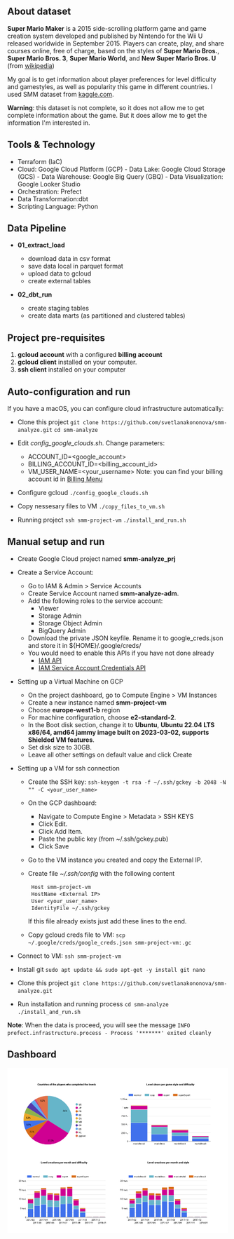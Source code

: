 

## About dataset

**Super Mario Maker**  is a 2015 side-scrolling platform game and game creation system developed and published by Nintendo for the Wii U released worldwide in September 2015. Players can create, play, and share courses online, free of charge, based on the styles of **Super Mario Bros.**, **Super Mario Bros. 3**, **Super Mario World**, and **New Super Mario Bros. U** (from [wikipedia](https://en.wikipedia.org/wiki/Super_Mario_Maker))

My goal is to get information about player preferences for level difficulty and gamestyles, as well as popularity this game in different countries. 
I used SMM dataset from [kaggle.com](https://www.kaggle.com/datasets/leomauro/smmnet). 

**Warning**: this dataset is not complete, so it does not allow me to get complete information about the game. But it does allow me to get the information I'm interested in.

## Tools & Technology

 -   Terraform (IaC)
 -   Cloud: Google Cloud Platform (GCP)
    -   Data Lake: Google Cloud Storage (GCS)
    -   Data Warehouse: Google Big Query (GBQ)
    -   Data Visualization: Google Looker Studio 
 -   Orchestration: Prefect
 -   Data Transformation:dbt
 -   Scripting Language: Python
 
## Data Pipeline 

-    **01_extract_load**
	 - download data in csv format
	 - save data local in parquet format
	 - upload data to gcloud
	 - create external tables

-   **02_dbt_run**
	 - create staging tables
	 - create data marts (as partitioned and clustered tables)

## Project pre-requisites

1.  **gcloud account** with a configured **billing account**
2.  **gcloud client** installed on your computer.
3. **ssh client** installed on your computer

## Auto-configuration and run

If you have a macOS, you can configure cloud infrastructure automatically:

-  Clone this project
	`git clone https://github.com/svetlanakononova/smm-analyze.git`
	`cd smm-analyze`
-  Edit *config_google_clouds.sh*.  Change parameters:
	-  ACCOUNT_ID=<google_account> 
 	- BILLING_ACCOUNT_ID=<billing_account_id>
 	- VM_USER_NAME=<your_username> 
 Note: you can find your billing account id in [Billing Menu](https://console.cloud.google.com/billing) 

-  Configure gcloud
	`./config_google_clouds.sh`  
-  Copy nessesary files to VM
	`./copy_files_to_vm.sh` 

-  Running project
  `ssh smm-project-vm`
  `./install_and_run.sh`

## Manual setup and run

-  Сreate Google Cloud project named **smm-analyze_prj**
 
-  Create a Service Account:

	-  Go to IAM & Admin > Service Accounts
	-  Create Service Account named **smm-analyze-adm**. 
	-  Add the following roles to the service account:
		-  Viewer
		-  Storage Admin
		-  Storage Object Admin
		-  BigQuery Admin
	-  Download the private JSON keyfile. Rename it to google_creds.json and store it in ${HOME}/.google/creds/
	-  You would need to enable this APIs if you have not done already
		-  [IAM API](https://console.cloud.google.com/apis/library/iam.googleapis.com)
		-  [IAM Service Account Credentials API](https://console.cloud.google.com/apis/library/iamcredentials.googleapis.com)

-  Setting up a Virtual Machine on GCP
	-  On the project dashboard, go to Compute Engine > VM Instances
	-  Create a new instance named **smm-project-vm**
	-  Choose **europe-west1-b** region 
	-  For machine configuration, choose  **e2-standard-2**. 
	-  In the Boot disk section, change it to **Ubuntu**,  **Ubuntu 22.04 LTS x86/64, amd64 jammy image built on 2023-03-02, supports Shielded VM features**.
	-  Set disk size to 30GB.
	-  Leave all other settings on default value and click Create
-  Setting up a VM for ssh connection
	-  Сreate the SSH key:
		`ssh-keygen -t rsa -f ~/.ssh/gckey -b 2048 -N "" -C <your_user_name>`
	
	-  On the GCP dashboard:
		-   Navigate to Compute Engine > Metadata > SSH KEYS
		-  Click Edit.
		-  Click Add Item. 
		-  Paste the public key (from ~/.ssh/gckey.pub)
		-  Click Save

	-  Go to the VM instance you created and copy the External IP.
	-  Create file *~/.ssh/config* with the following content
			
			Host smm-project-vm  
    		HostName <External IP>
    		User <your_user_name>
    		IdentityFile ~/.ssh/gckey

		If this file already exists just add these lines to the end.

	- Copy gcloud creds file to VM:
		`scp  ~/.google/creds/google_creds.json smm-project-vm:.gc`

-  Connect to VM:
	`ssh smm-project-vm`

-  Install git 
	`sudo apt update && sudo apt-get -y install git nano`

-  Clone this project
	`git clone https://github.com/svetlanakononova/smm-analyze.git`

-  Run installation and running process
	`cd smm-analyze`
	`./install_and_run.sh`


**Note**:
When the data is proceed, you will see the message 
`INFO prefect.infrastructure.process - Process '*******' exited cleanly `

## Dashboard
![image](images/dashboard.png)

